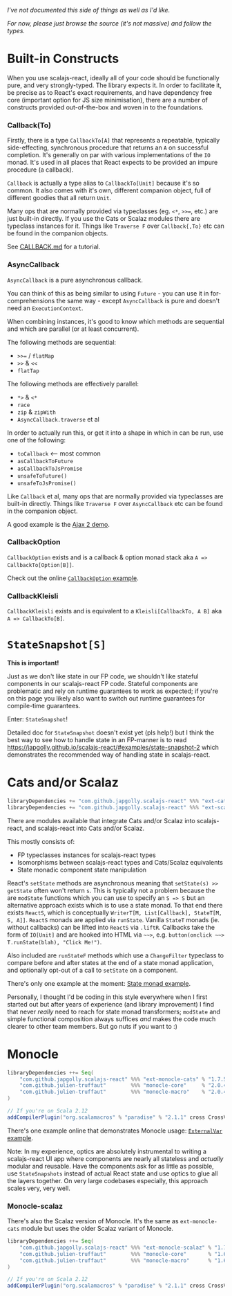 *I've not documented this side of things as well as I'd like.*

*For now, please just browse the source (it's not massive) and follow the types.*

Built-in Constructs
===================

When you use scalajs-react, ideally all of your code should be functionally pure,
and very strongly-typed. The library expects it. In order to facilitate it,
be precise as to React's exact requirements,
and have dependency free core (important option for JS size minimisation),
there are a number of constructs provided out-of-the-box and woven in to the foundations.

### Callback(To)

Firstly, there is a type `CallbackTo[A]` that represents a repeatable,
typically side-effecting, synchronous procedure that returns an `A` on successful completion.
It's generally on par with various implementations of the `IO` monad.
It's used in all places that React expects to be provided an impure procedure (a callback).

`Callback` is actually a type alias to `CallbackTo[Unit]` because it's so common.
It also comes with it's own, different companion object, full of different goodies that all return `Unit`.

Many ops that are normally provided via typeclasses (eg. `<*`, `>>=`, etc.) are just built-in directly.
If you use the Cats or Scalaz modules there are typeclass instances for it.
Things like `Traverse F` over `Callback{,To}` etc can be found in the companion objects.

See [CALLBACK.md](CALLBACK.md) for a tutorial.


### AsyncCallback

`AsyncCallback` is a pure asynchronous callback.

You can think of this as being similar to using `Future` - you can use it in for-comprehensions the same way -
except `AsyncCallback` is pure and doesn't need an `ExecutionContext`.

When combining instances, it's good to know which methods are sequential and which are parallel
(or at least concurrent).

The following methods are sequential:
- `>>=` / `flatMap`
- `>>` & `<<`
- `flatTap`

The following methods are effectively parallel:
- `*>` & `<*`
- `race`
- `zip` & `zipWith`
- `AsyncCallback.traverse` et al

In order to actually run this, or get it into a shape in which in can be run, use one of the following:
- `toCallback` <-- most common
- `asCallbackToFuture`
- `asCallbackToJsPromise`
- `unsafeToFuture()`
- `unsafeToJsPromise()`

Like `Callback` et al, many ops that are normally provided via typeclasses are built-in directly.
Things like `Traverse F` over `AsyncCallback` etc can be found in the companion object.

A good example is the [Ajax 2 demo](https://japgolly.github.io/scalajs-react/#examples/ajax-2).

### CallbackOption

`CallbackOption` exists and is a callback & option monad stack aka `A => CallbackTo[Option[B]]`.

Check out the online [`CallbackOption` example](https://japgolly.github.io/scalajs-react/#examples/callback-option).

### CallbackKleisli

`CallbackKleisli` exists and is equivalent to a `Kleisli[CallbackTo, A B]` aka `A => CallbackTo[B]`.


`StateSnapshot[S]`
==================

**This is important!**

Just as we don't like state in our FP code, we shouldn't like stateful components in our scalajs-react FP code.
Stateful components are problematic and rely on runtime guarantees to work as expected; if you're on this page
you likely also want to switch out runtime guarantees for compile-time guarantees.

Enter: `StateSnapshot`!

Detailed doc for `StateSnapshot` doesn't exist yet (pls help!) but I think the best way to see how to handle
state in an FP-manner is to read https://japgolly.github.io/scalajs-react/#examples/state-snapshot-2
which demonstrates the recommended way of handling state in scalajs-react.


Cats and/or Scalaz
==================

```scala
libraryDependencies += "com.github.japgolly.scalajs-react" %%% "ext-cats"     % "1.7.5"
libraryDependencies += "com.github.japgolly.scalajs-react" %%% "ext-scalaz72" % "1.7.5"
```

There are modules available that integrate Cats and/or Scalaz into scalajs-react,
and scalajs-react into Cats and/or Scalaz.

This mostly consists of:
* FP typeclasses instances for scalajs-react types
* Isomorphisms between scalajs-react types and Cats/Scalaz equivalents
* State monadic component state manipulation

React's `setState` methods are asynchronous meaning that `setState(s) >> getState` often won't return `s`.
This is typically not a problem because the are `modState` functions which you can use to specify an
`S => S` but an alternative approach exists which is to use a state monad.
To that end there exists `ReactS`, which is conceptually `WriterT[M, List[Callback], StateT[M, S, A]]`. `ReactS` monads are applied via `runState`. Vanilla `StateT` monads (ie. without callbacks) can be lifted into `ReactS` via `.liftR`. Callbacks take the form of `IO[Unit]` and are hooked into HTML via `~~>`, e.g. `button(onclick ~~> T.runState(blah), "Click Me!")`.

Also included are `runStateF` methods which use a `ChangeFilter` typeclass to compare before and after states at the end of a state monad application, and optionally opt-out of a call to `setState` on a component.

There's only one example at the moment:
[State monad example](https://japgolly.github.io/scalajs-react/#examples/state-monad).

Personally, I thought I'd be coding in this style everywhere when I first started out but after years
of experience (and library improvement) I find that never *really* need to reach for state monad
transformers; `modState` and simple functional composition always suffices *and* makes the code
much clearer to other team members. But go nuts if you want to :)


Monocle
=======

```scala
libraryDependencies ++= Seq(
    "com.github.japgolly.scalajs-react" %%% "ext-monocle-cats" % "1.7.5",
    "com.github.julien-truffaut"        %%% "monocle-core"     % "2.0.4",
    "com.github.julien-truffaut"        %%% "monocle-macro"    % "2.0.4"
)

// If you're on Scala 2.12
addCompilerPlugin("org.scalamacros" % "paradise" % "2.1.1" cross CrossVersion.full)
```

There's one example online that demonstrates Monocle usage:
[`ExternalVar` example](https://japgolly.github.io/scalajs-react/#examples/external-var).

Note: In my experience, optics are absolutely instrumental to writing a scalajs-react UI app
where components are nearly all stateless and *actually* modular and reusable.
Have the components ask for as little as possible, use `StateSnapshots` instead of actual React state
and use optics to glue all the layers together.
On very large codebases especially, this approach scales very, very well.


### Monocle-scalaz

There's also the Scalaz version of Monocle.
It's the same as `ext-monocle-cats` module but uses the older Scalaz variant of Monocle.

```scala
libraryDependencies ++= Seq(
    "com.github.japgolly.scalajs-react" %%% "ext-monocle-scalaz" % "1.7.5",
    "com.github.julien-truffaut"        %%% "monocle-core"       % "1.6.3",
    "com.github.julien-truffaut"        %%% "monocle-macro"      % "1.6.3"
)

// If you're on Scala 2.12
addCompilerPlugin("org.scalamacros" % "paradise" % "2.1.1" cross CrossVersion.full)
```
